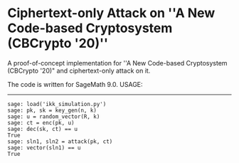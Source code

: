 # Ciphertext-only Attack on ''A New Code-based Cryptosystem (CBCrypto '20)''
A proof-of-concept implementation for ''A New Code-based Cryptosystem (CBCrypto '20)" and ciphertext-only attack on  it.

The code is written for SageMath 9.0.
USAGE:
- - -
```
sage: load('ikk_simulation.py')
sage: pk, sk = key_gen(n, k)
sage: u = random_vector(R, k)
sage: ct = enc(pk, u)
sage: dec(sk, ct) == u
True
sage: sln1, sln2 = attack(pk, ct)
sage: vector(sln1) == u
True
```
